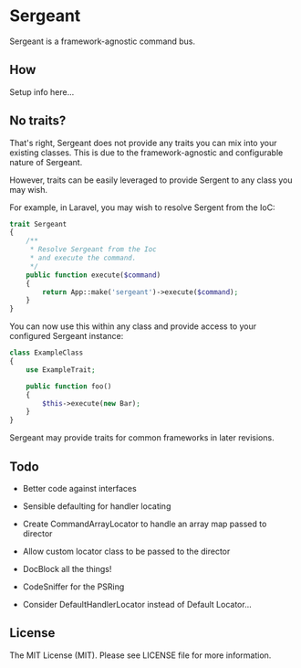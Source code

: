# Sergeant

Sergeant is a framework-agnostic command bus.

## How

Setup info here...


## No traits?

That's right, Sergeant does not provide any traits you can mix into
your existing classes. This is due to the framework-agnostic and
configurable nature of Sergeant.

However, traits can be easily leveraged to provide Sergent to any
class you may wish.

For example, in Laravel, you may wish to resolve Sergent from the IoC:

```php
trait Sergeant
{
    /**
     * Resolve Sergeant from the Ioc
     * and execute the command.
     */
    public function execute($command)
    {
        return App::make('sergeant')->execute($command);
    }
}
```

You can now use this within any class and provide access to your
configured Sergeant instance:


```php
class ExampleClass
{
    use ExampleTrait;

    public function foo()
    {
        $this->execute(new Bar);
    }
}
```

Sergeant may provide traits for common frameworks in later revisions.


## Todo

- Better code against interfaces
- Sensible defaulting for handler locating
- Create CommandArrayLocator to handle an array map passed to director
- Allow custom locator class to be passed to the director
- DocBlock all the things!
- CodeSniffer for the PSRing

- Consider DefaultHandlerLocator instead of Default Locator...


## License

The MIT License (MIT). Please see LICENSE file for more information.

